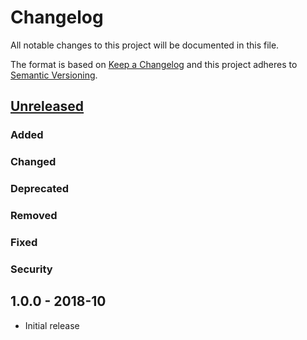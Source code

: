 # Changelog
All notable changes to this project will be documented in this file.

The format is based on [Keep a Changelog](https://keepachangelog.com/en/1.0.0/)
and this project adheres to [Semantic Versioning](https://semver.org/spec/v2.0.0.html).

## [Unreleased]

### Added

### Changed

### Deprecated

### Removed

### Fixed

### Security

## 1.0.0 - 2018-10
- Initial release


[Unreleased]: https://git.netresearch.de/postdirekt/module-autocomplete-m1/compare/1.0.0...develop
